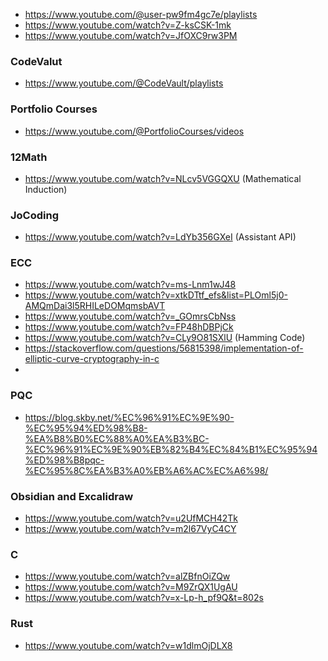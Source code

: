 

- https://www.youtube.com/@user-pw9fm4gc7e/playlists
- https://www.youtube.com/watch?v=Z-ksCSK-1mk
- https://www.youtube.com/watch?v=JfOXC9rw3PM
### CodeValut
- https://www.youtube.com/@CodeVault/playlists

### Portfolio Courses
- https://www.youtube.com/@PortfolioCourses/videos

### 12Math
- https://www.youtube.com/watch?v=NLcv5VGGQXU (Mathematical Induction)

### JoCoding
- https://www.youtube.com/watch?v=LdYb356GXeI (Assistant API)

### ECC
- https://www.youtube.com/watch?v=ms-Lnm1wJ48
- https://www.youtube.com/watch?v=xtkDTtf_efs&list=PLOml5j0-AMQmDai3l5RHILeDOMqmsbAVT
- https://www.youtube.com/watch?v=_GOmrsCbNss
- https://www.youtube.com/watch?v=FP48hDBPjCk
- https://www.youtube.com/watch?v=CLy9O81SXlU (Hamming Code)
- https://stackoverflow.com/questions/56815398/implementation-of-elliptic-curve-cryptography-in-c
- 

### PQC
- https://blog.skby.net/%EC%96%91%EC%9E%90-%EC%95%94%ED%98%B8-%EA%B8%B0%EC%88%A0%EA%B3%BC-%EC%96%91%EC%9E%90%EB%82%B4%EC%84%B1%EC%95%94%ED%98%B8pqc-%EC%95%8C%EA%B3%A0%EB%A6%AC%EC%A6%98/


### Obsidian and Excalidraw
- https://www.youtube.com/watch?v=u2UfMCH42Tk
- https://www.youtube.com/watch?v=m2l67VyC4CY

### C
- https://www.youtube.com/watch?v=alZBfnOiZQw
- https://www.youtube.com/watch?v=M9ZrQX1UgAU
- https://www.youtube.com/watch?v=x-Lp-h_pf9Q&t=802s

### Rust
- https://www.youtube.com/watch?v=w1dlmOjDLX8